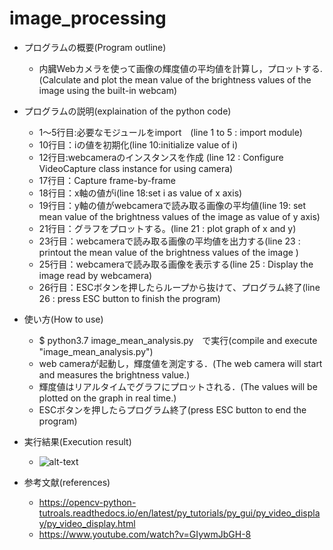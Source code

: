 # image_processing

- プログラムの概要(Program outline)


  - 内臓Webカメラを使って画像の輝度値の平均値を計算し，プロットする.(Calculate and plot the mean value of the brightness values of the image using the built-in webcam)
  
- プログラムの説明(explaination of the python code)
  - 1～5行目:必要なモジュールをimport　(line 1 to 5 : import module)
  - 10行目：iの値を初期化(line 10:initialize value of i)
  - 12行目:webcameraのインスタンスを作成   (line 12 : Configure VideoCapture class instance for using camera)
  - 17行目：Capture frame-by-frame
  - 18行目：x軸の値がi(line 18:set i as value of x axis)
  - 19行目：y軸の値がwebcameraで読み取る画像の平均値(line 19: set mean value of the brightness values of the image  as value of y axis)
  - 21行目：グラフをプロットする。(line 21 : plot graph of x and y)
  - 23行目：webcameraで読み取る画像の平均値を出力する(line 23 : printout the mean value of the brightness values of the image )
  - 25行目：webcameraで読み取る画像を表示する(line 25 : Display the image read by webcamera)
  - 26行目：ESCボタンを押したらループから抜けて、プログラム終了(line 26 : press ESC button to finish the program)
- 使い方(How to use)
  - $ python3.7 image_mean_analysis.py　で実行(compile and execute "image_mean_analysis.py")
  - web cameraが起動し，輝度値を測定する．(The web camera will start and measures the brightness value.)
  - 輝度値はリアルタイムでグラフにプロットされる．(The values will be plotted on the graph in real time.)
  - ESCボタンを押したらプログラム終了(press ESC button to end the program)

- 実行結果(Execution result)
  - ![alt-text](https://github.com/acaptakiyudin04/image_processing/blob/master/result.gif)

- 参考文献(references)
  - https://opencv-python-tutroals.readthedocs.io/en/latest/py_tutorials/py_gui/py_video_display/py_video_display.html
  - https://www.youtube.com/watch?v=GIywmJbGH-8
